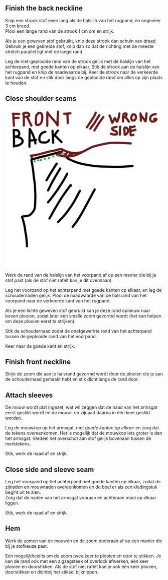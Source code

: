 
## Finish the back neckline

Knip een strook stof even lang als de halslijn van het rugpand, en ongeveer 3 cm breed.  
Plooi een lange rand van de strook 1 cm om en strijk.

<Tip>

Als je een geweven stof gebruikt, knip deze strook dan schuin van draad. Gebruik je een gebreide stof, knip dan zo dat de richting met de meeste stretch parallel ligt met de lange rand. 

</Tip>

Leg de niet-geplooide rand van de strook gelijk met de halslijn van het achterpand, met goede kanten op elkaar. Stik de strook aan de halslijn van het rugpand en knip de naadwaarde bij. Keer de strook naar de verkeerde kant van de stof en stik door langs de geplooide rand om alles op zijn plaats te houden.

## Close shoulder seams

![Deze tekening was te leuk om niet te gebruiken](neckline.jpg)

Werk de rand van de halslijn van het voorpand af op een manier die bij je stof past (als de stof niet rafelt kan je dit overslaan).

Leg het voorpand op het achterpand met goede kanten op elkaar, en leg de schoudernaden gelijk. Plooi de naadwaarde van de halsrand van het voorpand naar de verkeerde kant van het rugpand.

Als je een lichte geweven stof gebruikt kan je deze rand opnieuw naar boven plooien, zodat later een smalle zoom gevormd wordt (het kan helpen om deze plooien eerst te strijken).

Stik de schoudernaad zodat de onafgewerkte rand van het achterpand tussen de geplooide rand van het voorpand.

Keer naar de goede kant en strijk.

## Finish front neckline

Strijk de zoom die aan je halsrand gevormd wordt door de plooien die je aan de schoudernaad gemaakt hebt en stik dicht langs de rand door.

## Attach sleeves

De mouw wordt plat ingezet, wat wil zeggen dat de naad van het armsgat eerst gestikt wordt en de mouw- en zijnaad daarna in één keer gestikt worden.

Leg de mouwkop op het armsgat, met *goede kanten op elkaar* en zorg dat de tekens overeenkomen. Het is mogelijk dat de mouwkop iets groter is dan het armsgat. Verdeel het overschot aan stof gelijk bovenaan tussen de merktekens.

Stik, werk de naad af en strijk.

## Close side and sleeve seam

Leg het voorpand op het achterpand met goede kanten op elkaar, zodat de zijnaden en mouwnaden overeenkomen en de boel er als een kledingstuk begint uit te zien.  
Zorg dat de naden van het armsgat vooraan en achteraan mooi op elkaar liggen.

Stik, werk de naad af en strijk.

## Hem

Werk de zomen van de mouwen en de zoom onderaan af op een manier die bij je stofkeuze past.

Eén mogelijkheid is om de zoom twee keer te plooien en door te stikken. Je kan de rand ook met een zigzagsteek of overlock afwerken, één keer plooien en doorstikken. Als de stof niet rafelt kan je ook één keer plooien, doorstikken en dichtbij het stiksel bijknippen.
